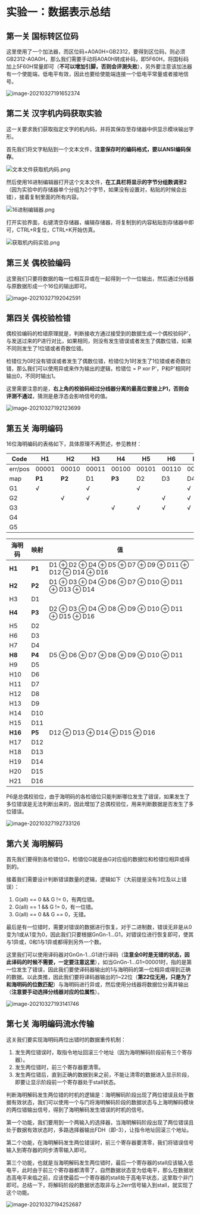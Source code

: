 

# 实验一：数据表示总结



## 第一关 国标转区位码

这里使用了一个加法器，而区位码+A0A0H=GB2312，要得到区位码，则必须GB2312-A0A0H，那么我们需要手动将A0A0H转成补码，即5F60H，将国标码加上5F60H常量即可（**不可以增加引脚，否则会评测失败**），另外要注意该加法器有一个使能端，低电平有效，因此也要给使能端连接一个低电平常量或者接地信号。

![image-20210327191652374](./img/image-20210327191652374.png)



## 第二关 汉字机内码获取实验

这一关要求我们获取指定文字的机内码，并将其保存至存储器中供显示模块输出字形。

首先我们将文字粘贴到一个文本文件，**注意保存时的编码格式，要以ANSI编码保存**。

![文本文件获取机内码.png](./img/文本文件获取机内码.png)

然后使用16进制编辑器打开这个文本文件，**在工具栏将显示的字节分组数调至2**（因为实验中的存储器单个分组为2个字节，如果没有设置对，粘贴的时候会出错），接着复制里面的所有内容。

![16进制编辑器.png](./img/16进制编辑器.png)

打开实验界面，右键清空存储器，编辑存储器，将复制到的内容粘贴到存储器中即可，CTRL+R复位，CTRL+K开始仿真。

![获取机内码实验.png](./img/获取机内码实验.png)

## 第三关 偶校验编码

这里我们只要将数据的每一位相互异或在一起得到一个一位输出，然后通过分线器与原数据形成一个16位的输出即可。

![image-20210327192042591](./img/image-20210327192042591.png)

## 第四关 偶校验检错

偶校验编码的检错原理就是，判断接收方通过接受到的数据生成一个偶校验码P'，与发送过来的P进行对比，如果相同，则没有发生错误或者发生了偶数位错，如果不同则发生了1位错或者奇数位错。

检错位为0时没有错误或者发生了偶数位错，检错位为1时发生了1位错或者奇数位错，那么我们可以使用异或来作为输出的逻辑，检错位 = P xor P'，P和P'相同时输出0，不同时输出1。

这里需要注意的是，**右上角的校验码经过分线器分离的最高位要接上P1，否则会评测不通过**，猜测是悬浮态会影响信号的值。

![image-20210327192123699](./img/image-20210327192123699.png)

## 第五关 海明编码

16位海明编码的表格如下，具体原理不再赘述，参见教材：

| Code    | H1     | H2     | H3    | H4     | H5    | H6    | H7    | H8     | H9    | H10   | H11   | H12   | H13   | H14   | H15   | H16    | H17   | H18   | H19   | H20   | H21   |
| ------- | ------ | ------ | ----- | ------ | ----- | ----- | ----- | ------ | ----- | ----- | ----- | ----- | ----- | ----- | ----- | ------ | ----- | ----- | ----- | ----- | ----- |
| err/pos | 00001  | 00010  | 00011 | 00100  | 00101 | 00110 | 00111 | 01000  | 01001 | 01010 | 01011 | 01100 | 01101 | 01110 | 01111 | 10000  | 10001 | 10010 | 10011 | 10100 | 10101 |
| map     | **P1** | **P2** | D1    | **P3** | D2    | D3    | D4    | **P4** | D5    | D6    | D7    | D8    | D9    | D10   | D11   | **P5** | D12   | D13   | D14   | D15   | D16   |
| G1      | √      |        | √     |        | √     |       | √     |        | √     |       | √     |       | √     |       | √     |        | √     |       | √     |       | √     |
| G2      |        | √      | √     |        |       | √     | √     |        |       | √     | √     |       |       | √     | √     |        |       | √     | √     |       |       |
| G3      |        |        |       | √      | √     | √     | √     |        |       |       |       | √     | √     | √     | √     |        |       |       |       | √     | √     |
| G4      |        |        |       |        |       |       |       | √      | √     | √     | √     | √     | √     | √     | √     |        |       |       |       |       |       |
| G5      |        |        |       |        |       |       |       |        |       |       |       |       |       |       |       | √      | √     | √     | √     | v     | √     |



| 海明码  | 映射   | 值                                                  |
| ------- | ------ | --------------------------------------------------- |
| **H1**  | **P1** | D1 ⊕ D2 ⊕ D4 ⊕ D5 ⊕ D7 ⊕ D9 ⊕ D11 ⊕ D12 ⊕ D14 ⊕ D16 |
| **H2**  | **P2** | D1 ⊕ D3 ⊕ D4 ⊕ D6 ⊕ D7 ⊕ D10 ⊕ D11 ⊕ D13 ⊕ D14      |
| H3      | D1     |                                                     |
| **H4**  | **P3** | D2 ⊕ D3 ⊕ D4 ⊕ D8 ⊕ D9 ⊕ D10 ⊕ D11 ⊕ D15 ⊕ D16      |
| H5      | D2     |                                                     |
| H6      | D3     |                                                     |
| H7      | D4     |                                                     |
| **H8**  | **P4** | D5 ⊕ D6 ⊕ D7 ⊕ D8 ⊕ D9 ⊕ D10 ⊕ D11                  |
| H9      | D5     |                                                     |
| H10     | D6     |                                                     |
| H11     | D7     |                                                     |
| H12     | D8     |                                                     |
| H13     | D9     |                                                     |
| H14     | D10    |                                                     |
| H15     | D11    |                                                     |
| **H16** | **P5** | D12 ⊕ D13 ⊕ D14 ⊕ D15 ⊕ D16                         |
| H17     | D12    |                                                     |
| H18     | D13    |                                                     |
| H19     | D14    |                                                     |
| H20     | D15    |                                                     |
| H21     | D16    |                                                     |

P6是总偶校验位，由于海明码的各检错位只能判断哪位发生了错误，如果发生了多位错误是无法判断出来的，因此增加了总偶校验位，用来判断数据是否发生了多位错误。

![image-20210327192733126](./img/image-20210327192733126.png)

## 第六关 海明解码

首先我们要得到各检错位G，检错位G就是由G对应组的数据位和检错位相异或得到的。

接着我们需要设计判断错误数量的逻辑，逻辑如下（大前提是没有3位及以上错误）：

1. G(all) == 0 && G != 0，有两位错。
2. G(all) == 1 && G != 0，有一位错。
3. G(all) == 0 && G == 0，无错。

最后是有一位错时，需要对错误的数据进行恢复。对于二进制数，错误无非是从0变为1或从1变为0，因此我们只要根据GnGn-1...G1，对错误位进行恢复即可，使其与1异或，0和1与1异或都得到另外一个数。

这里我们可以使用译码器对GnGn-1...G1进行译码（**注意全0时是无错的状态，因此译码的时候不需要，一定要注意这里**），如当GnGn-1...G1=00001时，指的是第一位发生了错误，因此我们要使译码器输出的1与海明码的第一位相异或得到正确的数据。以此类推，因此我们要将译码器输出的1~22位（**第22位无用，只是为了和海明码的位数匹配**）与海明码进行异或，然后使用分线器将数据位分离并输出（**注意要手动选择分线器对应的位属性**）。

![image-20210327193141746](./img/image-20210327193141746.png)

## 第七关 海明编码流水传输

这关我们要实现海明码两位出错时的数据重传机制：

1. 发生两位错误时，取指令地址回滚三个地址（因为海明解码阶段前有三个寄存器）。
2. 发生两位错时，前三个寄存器要清零。
3. 发生两位错后，直到正确的数据到来之前，不能让清零的数据进入显示阶段，即要让显示阶段前一个寄存器处于stall状态。

判断海明解码发生两位错的时机的逻辑是：海明解码阶段出现了两位错误且处于数据有效状态，我们可以使用一个与门将海明解码阶段的数据状态与上海明解码模块的两位错输出信号，得到了海明解码发生错误的时机的信号。

第一个功能，我们要用到一个两输入的选择器，当海明解码阶段出现了两位错误且处于数据有效状态时，多路选择器输出FDH（即-3），让指令地址回滚三个地址。

第二个功能，在海明解码发生两位错误时，前三个寄存器要清零，我们将错误信号输入到寄存器的同步清零输入即可。

第三个功能，也就是当海明解码发生两位错时，最后一个寄存器的stall应该输入低电平，此时由于前三个寄存器都清零了，自然数据状态变为低电平，那么在数据状态高电平来临之前，应该使最后一个寄存器的stall处于高电平状态，这里取个非门即可。总结一下，将解码阶段的数据状态取非与上2err信号输入到stall，就实现了这个功能。

![image-20210327194252687](./img/image-20210327194252687.png)
